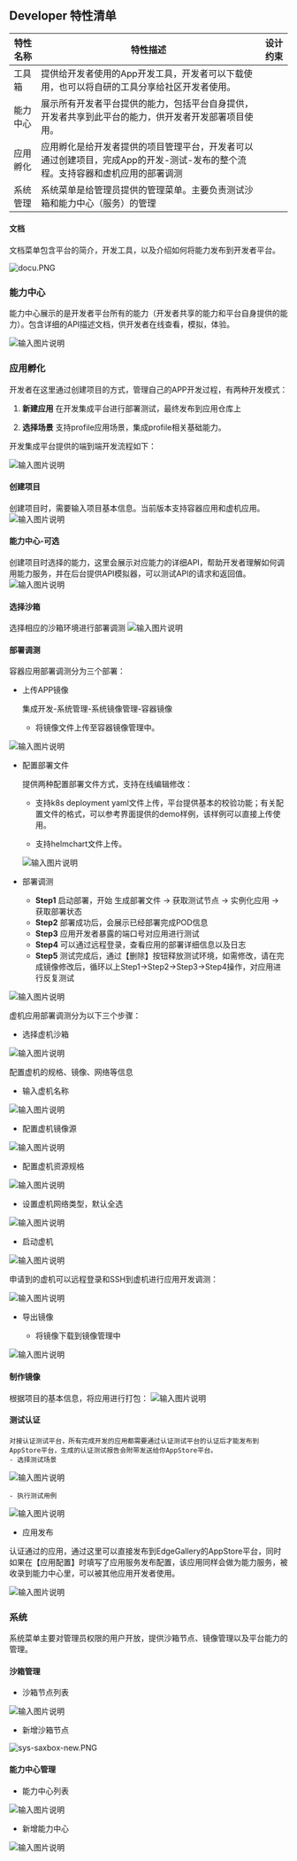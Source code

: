 Developer 特性清单
----
|**特性名称**|**特性描述**|**设计约束**|
|---|---|---|
|工具箱|提供给开发者使用的App开发工具，开发者可以下载使用，也可以将自研的工具分享给社区开发者使用。||
|能力中心|展示所有开发者平台提供的能力，包括平台自身提供，开发者共享到此平台的能力，供开发者开发部署项目使用。||
|应用孵化|应用孵化是给开发者提供的项目管理平台，开发者可以通过创建项目，完成App的开发-测试-发布的整个流程。支持容器和虚机应用的部署调测||
|系统管理|系统菜单是给管理员提供的管理菜单。主要负责测试沙箱和能力中心（服务）的管理||



#### 文档
文档菜单包含平台的简介，开发工具，以及介绍如何将能力发布到开发者平台。   

![](/uploads/images/2021/developer/docu.PNG "docu.PNG")

### 能力中心
能力中心展示的是开发者平台所有的能力（开发者共享的能力和平台自身提供的能力）。包含详细的API描述文档，供开发者在线查看，模拟，体验。

![输入图片说明](../../uploads/images/2021/developer/%E8%83%BD%E5%8A%9B%E4%B8%AD%E5%BF%83%E9%A6%96%E9%A1%B5.png)


### 应用孵化

开发者在这里通过创建项目的方式，管理自己的APP开发过程，有两种开发模式：

1.  **新建应用** 在开发集成平台进行部署测试，最终发布到应用仓库上
    
2.  **选择场景** 支持profile应用场景，集成profile相关基础能力。

开发集成平台提供的端到端开发流程如下：

![输入图片说明](../../uploads/images/2021/developer/%E5%BA%94%E7%94%A8%E5%AD%B5%E5%8C%96.png)

#### 创建项目
创建项目时，需要输入项目基本信息。当前版本支持容器应用和虚机应用。
![输入图片说明](../../uploads/images/2021/developer/%E5%88%9B%E5%BB%BA%E9%A1%B9%E7%9B%AE.png)


#### 能力中心-可选
创建项目时选择的能力，这里会展示对应能力的详细API，帮助开发者理解如何调用能力服务，并在后台提供API模拟器，可以测试API的请求和返回值。
![输入图片说明](../../uploads/images/2021/developer/%E8%83%BD%E5%8A%9B%E4%B8%AD%E5%BF%83.png)


#### 选择沙箱
选择相应的沙箱环境进行部署调测
![输入图片说明](../../uploads/images/2021/developer/%E9%80%89%E6%8B%A9%E6%B2%99%E7%AE%B1.png)

#### 部署调测
容器应用部署调测分为三个部署：
- 上传APP镜像
    
    集成开发-系统管理-系统镜像管理-容器镜像
    - 将镜像文件上传至容器镜像管理中。

![输入图片说明](../../uploads/images/2021/developer/%E5%AE%B9%E5%99%A8%E9%95%9C%E5%83%8F%E4%B8%8A%E4%BC%A0.png)

- 配置部署文件

    提供两种配置部署文件方式，支持在线编辑修改：
    - 支持k8s deployment yaml文件上传，平台提供基本的校验功能；有关配置文件的格式，可以参考界面提供的demo样例，该样例可以直接上传使用。   
    
    - 支持helmchart文件上传。   

    ![输入图片说明](../../uploads/images/2021/developer/k8%E8%84%9A%E6%9C%AC%E4%B8%8A%E4%BC%A0.png)
    

- 部署调测

    - **Step1** 启动部署，开始 生成部署文件 -> 获取测试节点 -> 实例化应用 -> 获取部署状态
    - **Step2** 部署成功后，会展示已经部署完成POD信息
    - **Step3** 应用开发者暴露的端口号对应用进行测试
    - **Step4** 可以通过远程登录，查看应用的部署详细信息以及日志
    - **Step5** 测试完成后，通过【删除】按钮释放测试环境，如需修改，请在完成镜像修改后，循环以上Step1->Step2->Step3->Step4操作，对应用进行反复测试

![输入图片说明](../../uploads/images/2021/developer/%E5%AE%B9%E5%99%A8%E9%83%A8%E7%BD%B2%E8%B0%83%E6%B5%8B.png)

虚机应用部署调测分为以下三个步骤：
- 选择虚机沙箱  

![输入图片说明](../../uploads/images/2021/developer/%E8%99%9A%E6%9C%BA%E6%B2%99%E7%AE%B1%E9%80%89%E6%8B%A9.png) 

配置虚机的规格、镜像、网络等信息
- 输入虚机名称    

![输入图片说明](../../uploads/images/2021/developer/%E8%99%9A%E6%9C%BA%E5%90%8D%E7%A7%B0.png)

- 配置虚机镜像源    

![输入图片说明](../../uploads/images/2021/developer/%E8%99%9A%E6%9C%BA%E9%95%9C%E5%83%8F%E9%80%89%E6%8B%A9.png)

- 配置虚机资源规格

![输入图片说明](../../uploads/images/2021/developer/%E8%99%9A%E6%9C%BA%E8%A7%84%E5%88%99%E9%80%89%E6%8B%A9.png)

- 设置虚机网络类型，默认全选 

![输入图片说明](../../uploads/images/2021/developer/%E8%99%9A%E6%9C%BA%E7%BD%91%E7%BB%9C%E9%85%8D%E7%BD%AE.png)

- 启动虚机    

![输入图片说明](../../uploads/images/2021/developer/%E5%90%AF%E5%8A%A8%E8%99%9A%E6%9C%BA%E9%83%A8%E7%BD%B2.png)

申请到的虚机可以远程登录和SSH到虚机进行应用开发调测：   

![输入图片说明](../../uploads/images/2021/developer/%E8%BF%9C%E7%A8%8B%E8%B0%83%E6%B5%8B.png)

- 导出镜像

    - 将镜像下载到镜像管理中   

![输入图片说明](../../uploads/images/2021/developer/%E9%95%9C%E5%83%8F%E5%AF%BC%E5%87%BA.png)

#### 制作镜像
根据项目的基本信息，将应用进行打包：
![输入图片说明](../../uploads/images/2021/developer/%E5%BA%94%E7%94%A8%E6%89%93%E5%8C%85.png)   

#### 测试认证

    对接认证测试平台，所有完成开发的应用都需要通过认证测试平台的认证后才能发布到AppStore平台，生成的认证测试报告会附带发送给你AppStore平台。
    - 选择测试场景    
![输入图片说明](../../uploads/images/2021/developer/%E9%80%89%E6%8B%A9%E6%B5%8B%E8%AF%95%E5%9C%BA%E6%99%AF.png)
    
    - 执行测试用例    
![输入图片说明](../../uploads/images/2021/developer/%E6%89%A7%E8%A1%8C%E6%B5%8B%E8%AF%95%E7%94%A8%E4%BE%8B.png)
	

- 应用发布

认证通过的应用，通过这里可以直接发布到EdgeGallery的AppStore平台，同时如果在【应用配置】时填写了应用服务发布配置，该应用同样会做为能力服务，被收录到能力中心里，可以被其他应用开发者使用。    

![输入图片说明](../../uploads/images/2021/developer/%E5%BA%94%E7%94%A8%E5%8F%91%E5%B8%83.png)


### 系统
系统菜单主要对管理员权限的用户开放，提供沙箱节点、镜像管理以及平台能力的管理。

#### 沙箱管理
- 沙箱节点列表       

![输入图片说明](../../uploads/images/2021/developer/%E6%B2%99%E7%AE%B1%E8%8A%82%E7%82%B9%E5%88%97%E8%A1%A8.png)    

- 新增沙箱节点    

![](/uploads/images/2021/developer/sys-saxbox-new.PNG "sys-saxbox-new.PNG")

#### 能力中心管理
- 能力中心列表    

![输入图片说明](../../uploads/images/2021/developer/%E8%83%BD%E5%8A%9B%E4%B8%AD%E5%BF%83%E5%88%97%E8%A1%A8.png)
- 新增能力中心     

![输入图片说明](../../uploads/images/2021/developer/%E6%96%B0%E5%A2%9E%E8%83%BD%E5%8A%9B.png)
